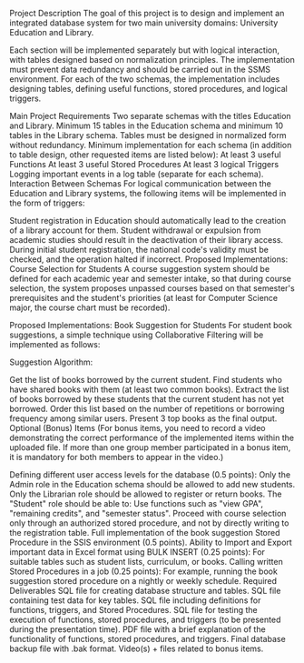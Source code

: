 Project Description
The goal of this project is to design and implement an integrated database system for two main university domains: University Education and Library.

Each section will be implemented separately but with logical interaction, with tables designed based on normalization principles. The implementation must prevent data redundancy and should be carried out in the SSMS environment. For each of the two schemas, the implementation includes designing tables, defining useful functions, stored procedures, and logical triggers.

Main Project Requirements
Two separate schemas with the titles Education and Library.
Minimum 15 tables in the Education schema and minimum 10 tables in the Library schema.
Tables must be designed in normalized form without redundancy.
Minimum implementation for each schema (in addition to table design, other requested items are listed below):
At least 3 useful Functions
At least 3 useful Stored Procedures
At least 3 logical Triggers
Logging important events in a log table (separate for each schema).
Interaction Between Schemas
For logical communication between the Education and Library systems, the following items will be implemented in the form of triggers:

Student registration in Education should automatically lead to the creation of a library account for them.
Student withdrawal or expulsion from academic studies should result in the deactivation of their library access.
During initial student registration, the national code's validity must be checked, and the operation halted if incorrect.
Proposed Implementations: Course Selection for Students
A course suggestion system should be defined for each academic year and semester intake, so that during course selection, the system proposes unpassed courses based on that semester's prerequisites and the student's priorities (at least for Computer Science major, the course chart must be recorded).

Proposed Implementations: Book Suggestion for Students
For student book suggestions, a simple technique using Collaborative Filtering will be implemented as follows:

Suggestion Algorithm:

Get the list of books borrowed by the current student.
Find students who have shared books with them (at least two common books).
Extract the list of books borrowed by these students that the current student has not yet borrowed.
Order this list based on the number of repetitions or borrowing frequency among similar users.
Present 3 top books as the final output.
Optional (Bonus) Items
(For bonus items, you need to record a video demonstrating the correct performance of the implemented items within the uploaded file. If more than one group member participated in a bonus item, it is mandatory for both members to appear in the video.)

Defining different user access levels for the database (0.5 points):
Only the Admin role in the Education schema should be allowed to add new students.
Only the Librarian role should be allowed to register or return books.
The "Student" role should be able to:
Use functions such as "view GPA", "remaining credits", and "semester status".
Proceed with course selection only through an authorized stored procedure, and not by directly writing to the registration table.
Full implementation of the book suggestion Stored Procedure in the SSIS environment (0.5 points).
Ability to Import and Export important data in Excel format using BULK INSERT (0.25 points):
For suitable tables such as student lists, curriculum, or books.
Calling written Stored Procedures in a job (0.25 points):
For example, running the book suggestion stored procedure on a nightly or weekly schedule.
Required Deliverables
SQL file for creating database structure and tables.
SQL file containing test data for key tables.
SQL file including definitions for functions, triggers, and Stored Procedures.
SQL file for testing the execution of functions, stored procedures, and triggers (to be presented during the presentation time).
PDF file with a brief explanation of the functionality of functions, stored procedures, and triggers.
Final database backup file with .bak format.
Video(s) + files related to bonus items.
